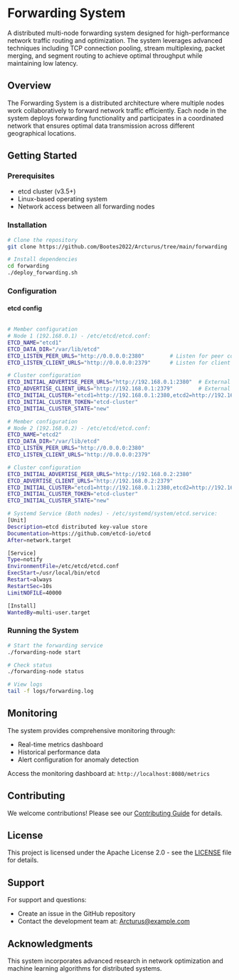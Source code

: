 # Forwarding System

A distributed multi-node forwarding system designed for high-performance network traffic routing and optimization. The system leverages advanced techniques including TCP connection pooling, stream multiplexing, packet merging, and segment routing to achieve optimal throughput while maintaining low latency.

## Overview

The Forwarding System is a distributed architecture where multiple nodes work collaboratively to forward network traffic efficiently. Each node in the system deploys forwarding functionality and participates in a coordinated network that ensures optimal data transmission across different geographical locations.

## Getting Started

### Prerequisites

- etcd cluster (v3.5+)
- Linux-based operating system
- Network access between all forwarding nodes

### Installation

```bash
# Clone the repository
git clone https://github.com/Bootes2022/Arcturus/tree/main/forwarding

# Install dependencies
cd forwarding
./deploy_forwarding.sh
```

### Configuration
#### etcd config
```bash

# Member configuration
# Node 1 (192.168.0.1) - /etc/etcd/etcd.conf:
ETCD_NAME="etcd1"
ETCD_DATA_DIR="/var/lib/etcd"
ETCD_LISTEN_PEER_URLS="http://0.0.0.0:2380"        # Listen for peer communication
ETCD_LISTEN_CLIENT_URLS="http://0.0.0.0:2379"      # Listen for client connections

# Cluster configuration
ETCD_INITIAL_ADVERTISE_PEER_URLS="http://192.168.0.1:2380"  # External peer URL
ETCD_ADVERTISE_CLIENT_URLS="http://192.168.0.1:2379"        # External client URL
ETCD_INITIAL_CLUSTER="etcd1=http://192.168.0.1:2380,etcd2=http://192.168.0.2:2380"
ETCD_INITIAL_CLUSTER_TOKEN="etcd-cluster"
ETCD_INITIAL_CLUSTER_STATE="new"

# Member configuration
# Node 2 (192.168.0.2) - /etc/etcd/etcd.conf:
ETCD_NAME="etcd2"
ETCD_DATA_DIR="/var/lib/etcd"
ETCD_LISTEN_PEER_URLS="http://0.0.0.0:2380"
ETCD_LISTEN_CLIENT_URLS="http://0.0.0.0:2379"

# Cluster configuration
ETCD_INITIAL_ADVERTISE_PEER_URLS="http://192.168.0.2:2380"
ETCD_ADVERTISE_CLIENT_URLS="http://192.168.0.2:2379"
ETCD_INITIAL_CLUSTER="etcd1=http://192.168.0.1:2380,etcd2=http://192.168.0.2:2380"
ETCD_INITIAL_CLUSTER_TOKEN="etcd-cluster"
ETCD_INITIAL_CLUSTER_STATE="new"

# Systemd Service (Both nodes) - /etc/systemd/system/etcd.service:​
[Unit]
Description=etcd distributed key-value store
Documentation=https://github.com/etcd-io/etcd
After=network.target

[Service]
Type=notify
EnvironmentFile=/etc/etcd/etcd.conf
ExecStart=/usr/local/bin/etcd
Restart=always
RestartSec=10s
LimitNOFILE=40000

[Install]
WantedBy=multi-user.target
```


### Running the System

```bash
# Start the forwarding service
./forwarding-node start

# Check status
./forwarding-node status

# View logs
tail -f logs/forwarding.log
```

## Monitoring

The system provides comprehensive monitoring through:
- Real-time metrics dashboard
- Historical performance data
- Alert configuration for anomaly detection

Access the monitoring dashboard at: `http://localhost:8080/metrics`

## Contributing

We welcome contributions! Please see our [Contributing Guide](CONTRIBUTING.md) for details.

## License

This project is licensed under the Apache License 2.0 - see the [LICENSE](LICENSE) file for details.

## Support

For support and questions:
- Create an issue in the GitHub repository
- Contact the development team at: Arcturus@example.com

## Acknowledgments

This system incorporates advanced research in network optimization and machine learning algorithms for distributed systems.
